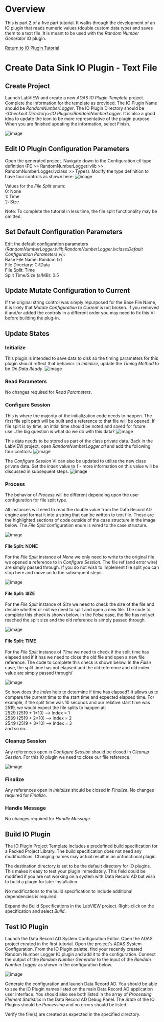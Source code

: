 # Overview
This is part 2 of a five part tutorial.  It walks through the development of an IO plugin that reads numeric values (double custom data type) and saves them to a text file.  It is meant to be used with the _Random Number Generator_ IO plugin.

[Return to IO Plugin Tutorial](./IO%20Plugin%20Tutorial.md#io-plugin-tutorial)

# Create Data Sink IO Plugin - Text File
## Create Project
Launch LabVIEW and create a new _ADAS IO Plugin Template_ project. Complete the information for the template as provided. The IO Plugin Name should be _RandomNumberLogger_. The IO Plugin Directory should be _\<Checkout Directory>/IO Plugins/RandomNumberLogger_. It is also a good idea to update the icon to be more representative of the plugin purpose. When you are finished updating the information, select Finish.  

![image](https://user-images.githubusercontent.com/15633959/176764681-25bb4e67-04ba-41d3-889c-61b45672a219.png)

## Edit IO Plugin Configuration Parameters
Open the generated project. Navigate down to the Configuration.ctl type definition (PE >> RandomNumberLogger.lvlib >> RandomNumberLogger.lvclass >> Types). Modify the type definition to have four controls as shown here:
![image](https://user-images.githubusercontent.com/15633959/176767166-3fe47acb-a6e0-44ff-8234-322173eeb1a2.png)

Values for the _File Split_ enum:<br>
0: None <br>
1: Time <br>
2: Size <br>

Note: To complete the tutorial in less time, the file split functionality may be omitted.

## Set Default Configuration Parameters 
Edit the default configuration parameters (_RandomNumberLogger.lvlib:RandomNumberLogger.lvclass:Default Configuration Parameters.vi_):<br>
Base File Name: Random.txt<br>
File Directory: C:\Data<br>
File Split: Time<br>
Split Time/Size (s/MB): 0.5<br>

## Update Mutate Configuration to Current
If the original string control was simply repurposed for the Base File Name, it is likely that _Mutate Configuration to Current_ is not broken.  If you removed it and/or added the controls in a different order you may need to fix this VI before building the plug-in.

## Update States
### Initialize
This plugin is intended to save data to disk so the timing parameters for this plugin should reflect that behavior.  In _Initialize_, update the _Timing Method_ to be _On Data Ready_.
![image](https://user-images.githubusercontent.com/15633959/176770255-df26e59b-3a8c-4ff2-bae7-74258916fd58.png)

### Read Parameters
No changes required for _Read Parameters_.

### Configure Session
This is where the majority of the initialization code needs to happen.  The first file split path will be built and a reference to that file will be opened. If file split is by time, an intial time should be noted and saved for future use...the big question is what do we do with this data?
![image](https://user-images.githubusercontent.com/15633959/176774506-aa54eae1-2482-48a9-9141-ea242621f1ab.png)

This data needs to be stored as part of the class private data.  Back in the LabVIEW project, open _RandomNumberLogger.ctl_ and add the following four controls:
![image](https://user-images.githubusercontent.com/15633959/177364881-64361dab-56ab-4d51-9733-1fd8433356b8.png)

The _Configure Session_ VI can also be updated to utilize the new class private data.  Set the _index_ value to _1_ - more information on this value will be discussed in subsequent steps.
![image](https://user-images.githubusercontent.com/15633959/177365233-9d16574e-2d89-4e3d-8b2d-e93490abf1fd.png)

### Process
The behavior of _Process_ will be different depending upon the user configuration for file split type.  

All instances will need to read the double value from the Data Record AD engine and format it into a string that can be written to text file.  These are the highlighted sections of code outside of the case structure in the image below.  The _File Split_ configuration enum is wired to the case structure.  

![image](https://user-images.githubusercontent.com/15633959/177379469-72d80f3d-95c5-4cfe-93b2-d366e203fae4.png)

#### File Split: NONE
For the _File Split_ instance of _None_ we only need to write to the original file we opened a reference to in _Configure Session_.  The file ref (and error wire) are simply passed through.  If you do not wish to implement file split you can stop here and move on to the subsequent steps.

![image](https://user-images.githubusercontent.com/15633959/177379590-e6501c49-3917-4dc3-8bdf-d9e82d029748.png)

#### File Split: SIZE
For the _File Split_ instance of _Size_ we need to check the size of the file and decide whether or not we need to split and open a new file.  The code to complete this check is shown below.  In the _False_ case, the file has not yet reached the split size and the old reference is simply passed through.

![image](https://user-images.githubusercontent.com/15633959/177379719-ca6bce17-8ea5-40f3-810b-1faa45a6534a.png)

#### File Split: TIME
For the _File Split_ instance of _Time_ we need to check if the split time has elapsed and if it has we need to close the old file and open a new file reference.  The code to complete this check is shown below.  In the _False_ case, the split time has not elapsed and the old reference and old index value are simply passed through/

![image](https://user-images.githubusercontent.com/15633959/177380935-0d8083fb-f052-4238-acb7-3a9a916e051a.png)

So how does the _Index_ help to determine if time has elapsed? It allows us to compare the current time to the start time and expected elapsed time.  For example, if the split time was 10 seconds and our relative start time was 2519, we would expect the file splits to happen at: 
<br>2529 (2519 + 1\*10) --> Index = 1
<br>2539 (2519 + 2\*10) --> Index = 2
<br>2549 (2519 + 3\*10) --> Index = 3
<br> and so on...

### Cleanup Session
Any references open in _Configure Session_ should be closed in _Cleanup Session_.  For this IO plugin we need to close our file reference.

![image](https://user-images.githubusercontent.com/15633959/177385885-ee2fd231-0673-4634-98e6-09804b612c37.png)

### Finalize
Any references open in _Initialize_ should be closed in _Finalize_.  No changes required for _Finalize_.

### Handle Message
No changes required for _Handle Message_.

## Build IO Plugin
The IO Plugin Project Template includes a predefined build specification for a Packed Project Library. The build specification does not need any modifications. Changing names may actual result in an unfunctional plugin.

The destination directory is set to be the default directory for IO plugins. This makes it easy to test your plugin immediately. This field could be modified if you are not working on a system with Data Record AD but wish to build a plugin for later installation.

No modifications to the build specification to include additional dependencies is required. 

Expand the Build Specifications in the LabVIEW project.  Right-click on the specification and select _Build_.

## Test IO Plugin  
Launch the Data Record AD System Configuration Editor. Open the ADAS project created in the first tutorial. Open the project's ADAS System Configuration. From the IO Plugin palette, find your recently created Random Number Logger IO plugin and add it to the configuration.  Connect the output of the _Random Number Generator_ to the input of the _Random Number Logger_ as shown in the configuration below.

![image](https://user-images.githubusercontent.com/15633959/177414175-1ec65571-c687-43e2-b84f-c1419aeaebc9.png)

Generate the configuration and launch Data Record AD.  You should be able to see the IO Plugin names listed on the main Data Record AD application user interface. You should also see both listed in the array of _Processing Element Statistics_ in the Data Record AD Debug Panel. The _State_ of the IO Plugins should be _Processing_ and no errors should be listed.

Verify the file(s) are created as expected in the specified directory.
